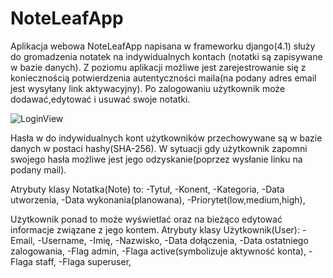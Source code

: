 # NoteLeafApp

Aplikacja webowa NoteLeafApp napisana w frameworku django(4.1) służy do gromadzenia notatek na indywidualnych kontach
(notatki są zapisywane w bazie danych). Z poziomu aplikacji możliwe jest zarejestrowanie się z 
koniecznością potwierdzenia autentyczności maila(na podany adres email jest wysyłany link aktywacyjny).
Po zalogowaniu użytkownik może dodawać,edytować i usuwać swoje notatki.

![LoginView](https://user-images.githubusercontent.com/69354928/223404534-64b3f578-73c6-4344-8de3-015b29fd2374.png)


Hasła w do indywidualnych kont użytkowników przechowywane są w bazie danych w postaci hashy(SHA-256).
W sytuacji gdy użytkownik zapomni swojego hasła możliwe jest jego odzyskanie(poprzez wysłanie linku na podany mail).

Atrybuty klasy Notatka(Note) to:
	-Tytuł,
	-Konent,
	-Kategoria,
	-Data utworzenia,
	-Data wykonania(planowana),
	-Priorytet(low,medium,high),
	
	
Użytkownik ponad to może wyświetlać oraz na bieżąco edytować informacje związane z jego kontem.
Atrybuty klasy Użytkownik(User):
	-Email,
	-Username,
	-Imię,
	-Nazwisko,
	-Data dołączenia,
	-Data ostatniego zalogowania,
	-Flag admin,
	-Flaga active(symbolizuje aktywność konta),
	-Flaga staff,
	-Flaga superuser,
